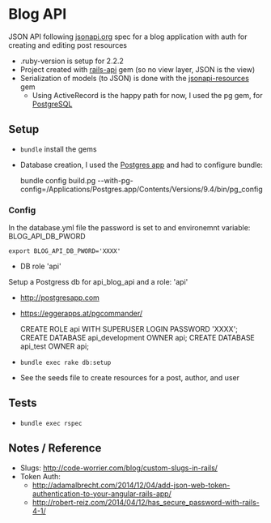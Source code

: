 # Blog API

JSON API following [jsonapi.org] spec for a blog application with auth for creating and editing post resources

* .ruby-version is setup for 2.2.2
* Project created with [rails-api] gem (so no view layer, JSON is the view)
* Serialization of models (to JSON) is done with the [jsonapi-resources] gem
  * Using ActiveRecord is the happy path for now, I used the pg gem, for [PostgreSQL]


## Setup

* `bundle` install the gems

* Database creation, I used the [Postgres app] and had to configure bundle:

	bundle config build.pg --with-pg-config=/Applications/Postgres.app/Contents/Versions/9.4/bin/pg_config

### Config

In the database.yml file the password is set to and environemnt variable: BLOG_API_DB_PWORD

	export BLOG_API_DB_PWORD='XXXX'

* DB role 'api'

Setup a Postgress db for api_blog_api and a role: 'api'

* http://postgresapp.com
* https://eggerapps.at/pgcommander/

    CREATE ROLE api WITH SUPERUSER LOGIN PASSWORD 'XXXX';
    CREATE DATABASE api_development OWNER api;
    CREATE DATABASE api_test OWNER api;

* `bundle exec rake db:setup`
* See the seeds file to create resources for a post, author, and user


## Tests

* `bundle exec rspec` 


## Notes / Reference

* Slugs: <http://code-worrier.com/blog/custom-slugs-in-rails/>
* Token Auth:
  * <http://adamalbrecht.com/2014/12/04/add-json-web-token-authentication-to-your-angular-rails-app/>
  * <http://robert-reiz.com/2014/04/12/has_secure_password-with-rails-4-1/>

[jsonapi.org]: http://jsonapi.org
[rails-api]: https://github.com/rails-api/rails-api
[PostgreSQL]: http://www.postgresql.org
[Postgres app]: http://postgresapp.com
[jsonapi-resources]: https://github.com/cerebris/jsonapi-resources
